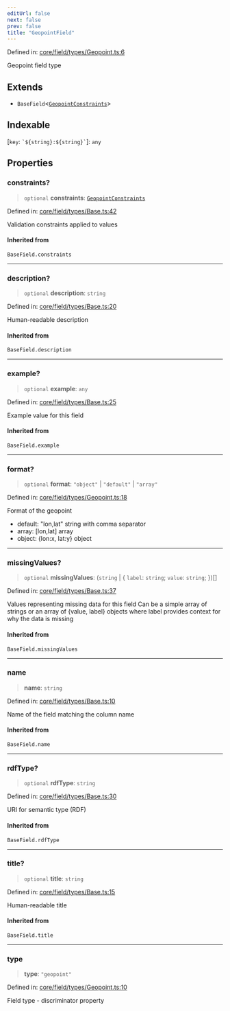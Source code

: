 ```yaml
---
editUrl: false
next: false
prev: false
title: "GeopointField"
---
```


Defined in: [core/field/types/Geopoint.ts:6](https://github.com/datisthq/dpkit/blob/5891634de8175d14853313e208ffbae144fd78eb/core/field/types/Geopoint.ts#L6)

Geopoint field type

## Extends

- `BaseField`\<[`GeopointConstraints`](/reference/_dpkit/core/geopointconstraints/)\>

## Indexable

\[`key`: `` `${string}:${string}` ``\]: `any`

## Properties

### constraints?

> `optional` **constraints**: [`GeopointConstraints`](/reference/_dpkit/core/geopointconstraints/)

Defined in: [core/field/types/Base.ts:42](https://github.com/datisthq/dpkit/blob/5891634de8175d14853313e208ffbae144fd78eb/core/field/types/Base.ts#L42)

Validation constraints applied to values

#### Inherited from

`BaseField.constraints`

***

### description?

> `optional` **description**: `string`

Defined in: [core/field/types/Base.ts:20](https://github.com/datisthq/dpkit/blob/5891634de8175d14853313e208ffbae144fd78eb/core/field/types/Base.ts#L20)

Human-readable description

#### Inherited from

`BaseField.description`

***

### example?

> `optional` **example**: `any`

Defined in: [core/field/types/Base.ts:25](https://github.com/datisthq/dpkit/blob/5891634de8175d14853313e208ffbae144fd78eb/core/field/types/Base.ts#L25)

Example value for this field

#### Inherited from

`BaseField.example`

***

### format?

> `optional` **format**: `"object"` \| `"default"` \| `"array"`

Defined in: [core/field/types/Geopoint.ts:18](https://github.com/datisthq/dpkit/blob/5891634de8175d14853313e208ffbae144fd78eb/core/field/types/Geopoint.ts#L18)

Format of the geopoint
- default: "lon,lat" string with comma separator
- array: [lon,lat] array
- object: {lon:x, lat:y} object

***

### missingValues?

> `optional` **missingValues**: (`string` \| \{ `label`: `string`; `value`: `string`; \})[]

Defined in: [core/field/types/Base.ts:37](https://github.com/datisthq/dpkit/blob/5891634de8175d14853313e208ffbae144fd78eb/core/field/types/Base.ts#L37)

Values representing missing data for this field
Can be a simple array of strings or an array of {value, label} objects
where label provides context for why the data is missing

#### Inherited from

`BaseField.missingValues`

***

### name

> **name**: `string`

Defined in: [core/field/types/Base.ts:10](https://github.com/datisthq/dpkit/blob/5891634de8175d14853313e208ffbae144fd78eb/core/field/types/Base.ts#L10)

Name of the field matching the column name

#### Inherited from

`BaseField.name`

***

### rdfType?

> `optional` **rdfType**: `string`

Defined in: [core/field/types/Base.ts:30](https://github.com/datisthq/dpkit/blob/5891634de8175d14853313e208ffbae144fd78eb/core/field/types/Base.ts#L30)

URI for semantic type (RDF)

#### Inherited from

`BaseField.rdfType`

***

### title?

> `optional` **title**: `string`

Defined in: [core/field/types/Base.ts:15](https://github.com/datisthq/dpkit/blob/5891634de8175d14853313e208ffbae144fd78eb/core/field/types/Base.ts#L15)

Human-readable title

#### Inherited from

`BaseField.title`

***

### type

> **type**: `"geopoint"`

Defined in: [core/field/types/Geopoint.ts:10](https://github.com/datisthq/dpkit/blob/5891634de8175d14853313e208ffbae144fd78eb/core/field/types/Geopoint.ts#L10)

Field type - discriminator property
